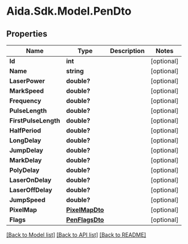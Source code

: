# Aida.Sdk.Model.PenDto

## Properties

Name | Type | Description | Notes
------------ | ------------- | ------------- | -------------
**Id** | **int** |  | [optional] 
**Name** | **string** |  | [optional] 
**LaserPower** | **double?** |  | [optional] 
**MarkSpeed** | **double?** |  | [optional] 
**Frequency** | **double?** |  | [optional] 
**PulseLength** | **double?** |  | [optional] 
**FirstPulseLength** | **double?** |  | [optional] 
**HalfPeriod** | **double?** |  | [optional] 
**LongDelay** | **double?** |  | [optional] 
**JumpDelay** | **double?** |  | [optional] 
**MarkDelay** | **double?** |  | [optional] 
**PolyDelay** | **double?** |  | [optional] 
**LaserOnDelay** | **double?** |  | [optional] 
**LaserOffDelay** | **double?** |  | [optional] 
**JumpSpeed** | **double?** |  | [optional] 
**PixelMap** | [**PixelMapDto**](PixelMapDto.md) |  | [optional] 
**Flags** | [**PenFlagsDto**](PenFlagsDto.md) |  | [optional] 

[[Back to Model list]](../README.md#documentation-for-models) [[Back to API list]](../README.md#documentation-for-api-endpoints) [[Back to README]](../README.md)

